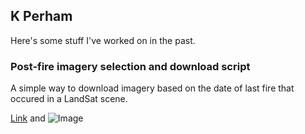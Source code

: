 ## K Perham

Here's some stuff I've worked on in the past.

### Post-fire imagery selection and download script

A simple way to download imagery based on the date of last fire that occured in a LandSat scene.


[Link](url) and ![Image](src)

